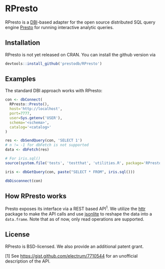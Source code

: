 # RPresto

RPresto is a [DBI](https://github.com/rstats-db/DBI)-based adapter for
the open source distributed SQL query engine [Presto](https://prestodb.io/)
for running interactive analytic queries.

## Installation

RPresto is not yet released on CRAN. You can install the github version via

```R
devtools::install_github('prestodb/RPresto')
```

## Examples

The standard DBI approach works with RPresto:

```R
con <- dbConnect(
  RPresto::Presto(),
  host='http://localhost',
  port=7777,
  user=Sys.getenv('USER'),
  schema='<schema>',
  catalog='<catalog>'
)

res <- dbSendQuery(con, 'SELECT 1')
# n != -1 for dbFetch is not supported
data <- dbFetch(res)

# For iris.sql()
source(system.file('tests', 'testthat', 'utilities.R', package='RPresto'))

iris <- dbGetQuery(con, paste("SELECT * FROM", iris.sql()))

dbDisconnect(con)
```

## How RPresto works

Presto exposes its interface via a REST based API<sup>1</sup>. We utilize the
[httr](https://github.com/hadley/httr) package to make the API calls and
use [jsonlite](https://github.com/jeroenooms/jsonlite) to reshape the
data into a `data.frame`. Note that as of now, only read operations are
supported.

## License
RPresto is BSD-licensed. We also provide an additional patent grant.

[1] See <https://gist.github.com/electrum/7710544> for an unofficial
description of the API.
